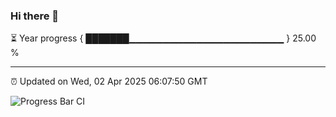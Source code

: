 ### Hi there 👋

⏳ Year progress { ███████▁▁▁▁▁▁▁▁▁▁▁▁▁▁▁▁▁▁▁▁▁▁▁ } 25.00 %

---

⏰ Updated on Wed, 02 Apr 2025 06:07:50 GMT

![Progress Bar CI](https://github.com/liununu/liununu/workflows/Progress%20Bar%20CI/badge.svg)
